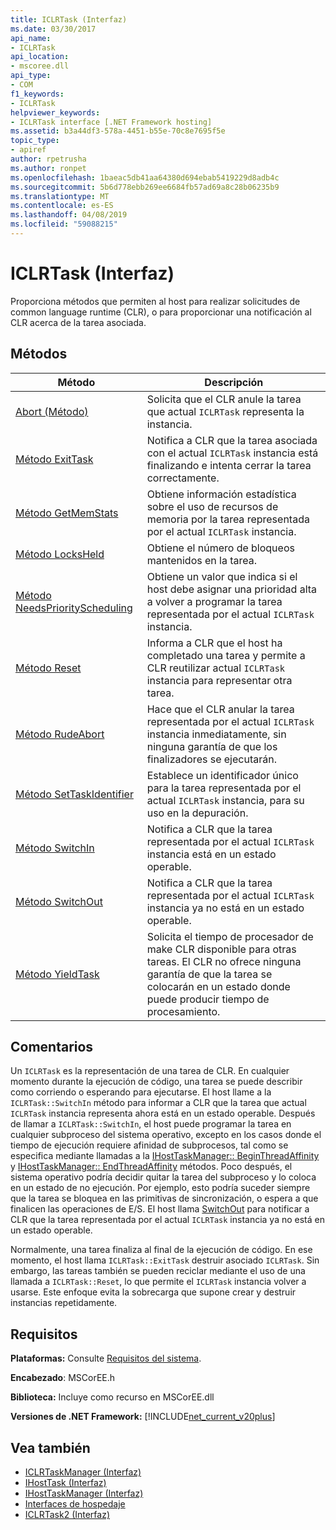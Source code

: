 ```yaml
---
title: ICLRTask (Interfaz)
ms.date: 03/30/2017
api_name:
- ICLRTask
api_location:
- mscoree.dll
api_type:
- COM
f1_keywords:
- ICLRTask
helpviewer_keywords:
- ICLRTask interface [.NET Framework hosting]
ms.assetid: b3a44df3-578a-4451-b55e-70c8e7695f5e
topic_type:
- apiref
author: rpetrusha
ms.author: ronpet
ms.openlocfilehash: 1baeac5db41aa64380d694ebab5419229d8adb4c
ms.sourcegitcommit: 5b6d778ebb269ee6684fb57ad69a8c28b06235b9
ms.translationtype: MT
ms.contentlocale: es-ES
ms.lasthandoff: 04/08/2019
ms.locfileid: "59088215"
---
```

# <a name="iclrtask-interface"></a>ICLRTask (Interfaz)
Proporciona métodos que permiten al host para realizar solicitudes de common language runtime (CLR), o para proporcionar una notificación al CLR acerca de la tarea asociada.  
  
## <a name="methods"></a>Métodos  
  
|Método|Descripción|  
|------------|-----------------|  
|[Abort (Método)](../../../../docs/framework/unmanaged-api/hosting/iclrtask-abort-method.md)|Solicita que el CLR anule la tarea que actual `ICLRTask` representa la instancia.|  
|[Método ExitTask](../../../../docs/framework/unmanaged-api/hosting/iclrtask-exittask-method.md)|Notifica a CLR que la tarea asociada con el actual `ICLRTask` instancia está finalizando e intenta cerrar la tarea correctamente.|  
|[Método GetMemStats](../../../../docs/framework/unmanaged-api/hosting/iclrtask-getmemstats-method.md)|Obtiene información estadística sobre el uso de recursos de memoria por la tarea representada por el actual `ICLRTask` instancia.|  
|[Método LocksHeld](../../../../docs/framework/unmanaged-api/hosting/iclrtask-locksheld-method.md)|Obtiene el número de bloqueos mantenidos en la tarea.|  
|[Método NeedsPriorityScheduling](../../../../docs/framework/unmanaged-api/hosting/iclrtask-needspriorityscheduling-method.md)|Obtiene un valor que indica si el host debe asignar una prioridad alta a volver a programar la tarea representada por el actual `ICLRTask` instancia.|  
|[Método Reset](../../../../docs/framework/unmanaged-api/hosting/iclrtask-reset-method.md)|Informa a CLR que el host ha completado una tarea y permite a CLR reutilizar actual `ICLRTask` instancia para representar otra tarea.|  
|[Método RudeAbort](../../../../docs/framework/unmanaged-api/hosting/iclrtask-rudeabort-method.md)|Hace que el CLR anular la tarea representada por el actual `ICLRTask` instancia inmediatamente, sin ninguna garantía de que los finalizadores se ejecutarán.|  
|[Método SetTaskIdentifier](../../../../docs/framework/unmanaged-api/hosting/iclrtask-settaskidentifier-method.md)|Establece un identificador único para la tarea representada por el actual `ICLRTask` instancia, para su uso en la depuración.|  
|[Método SwitchIn](../../../../docs/framework/unmanaged-api/hosting/iclrtask-switchin-method.md)|Notifica a CLR que la tarea representada por el actual `ICLRTask` instancia está en un estado operable.|  
|[Método SwitchOut](../../../../docs/framework/unmanaged-api/hosting/iclrtask-switchout-method.md)|Notifica a CLR que la tarea representada por el actual `ICLRTask` instancia ya no está en un estado operable.|  
|[Método YieldTask](../../../../docs/framework/unmanaged-api/hosting/iclrtask-yieldtask-method.md)|Solicita el tiempo de procesador de make CLR disponible para otras tareas. El CLR no ofrece ninguna garantía de que la tarea se colocarán en un estado donde puede producir tiempo de procesamiento.|  
  
## <a name="remarks"></a>Comentarios  
 Un `ICLRTask` es la representación de una tarea de CLR. En cualquier momento durante la ejecución de código, una tarea se puede describir como corriendo o esperando para ejecutarse. El host llame a la `ICLRTask::SwitchIn` método para informar a CLR que la tarea que actual `ICLRTask` instancia representa ahora está en un estado operable. Después de llamar a `ICLRTask::SwitchIn`, el host puede programar la tarea en cualquier subproceso del sistema operativo, excepto en los casos donde el tiempo de ejecución requiere afinidad de subprocesos, tal como se especifica mediante llamadas a la [IHostTaskManager:: BeginThreadAffinity](../../../../docs/framework/unmanaged-api/hosting/ihosttaskmanager-beginthreadaffinity-method.md) y [IHostTaskManager:: EndThreadAffinity](../../../../docs/framework/unmanaged-api/hosting/ihosttaskmanager-endthreadaffinity-method.md) métodos. Poco después, el sistema operativo podría decidir quitar la tarea del subproceso y lo coloca en un estado de no ejecución. Por ejemplo, esto podría suceder siempre que la tarea se bloquea en las primitivas de sincronización, o espera a que finalicen las operaciones de E/S. El host llama [SwitchOut](../../../../docs/framework/unmanaged-api/hosting/iclrtask-switchout-method.md) para notificar a CLR que la tarea representada por el actual `ICLRTask` instancia ya no está en un estado operable.  
  
 Normalmente, una tarea finaliza al final de la ejecución de código. En ese momento, el host llama `ICLRTask::ExitTask` destruir asociado `ICLRTask`. Sin embargo, las tareas también se pueden reciclar mediante el uso de una llamada a `ICLRTask::Reset`, lo que permite el `ICLRTask` instancia volver a usarse. Este enfoque evita la sobrecarga que supone crear y destruir instancias repetidamente.  
  
## <a name="requirements"></a>Requisitos  
 **Plataformas:** Consulte [Requisitos del sistema](../../../../docs/framework/get-started/system-requirements.md).  
  
 **Encabezado**: MSCorEE.h  
  
 **Biblioteca:** Incluye como recurso en MSCorEE.dll  
  
 **Versiones de .NET Framework:** [!INCLUDE[net_current_v20plus](../../../../includes/net-current-v20plus-md.md)]  
  
## <a name="see-also"></a>Vea también

- [ICLRTaskManager (Interfaz)](../../../../docs/framework/unmanaged-api/hosting/iclrtaskmanager-interface.md)
- [IHostTask (Interfaz)](../../../../docs/framework/unmanaged-api/hosting/ihosttask-interface.md)
- [IHostTaskManager (Interfaz)](../../../../docs/framework/unmanaged-api/hosting/ihosttaskmanager-interface.md)
- [Interfaces de hospedaje](../../../../docs/framework/unmanaged-api/hosting/hosting-interfaces.md)
- [ICLRTask2 (Interfaz)](../../../../docs/framework/unmanaged-api/hosting/iclrtask2-interface.md)
